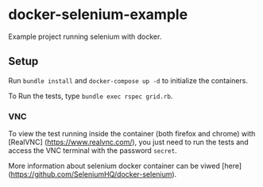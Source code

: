 # docker-selenium-example
Example project running selenium with docker.

## Setup

Run `bundle install` and `docker-compose up -d` to initialize the containers.

To Run the tests, type `bundle exec rspec grid.rb`.

### VNC

To view the test running inside the container (both firefox and chrome) with [RealVNC] (https://www.realvnc.com/), you just need to run the tests and access the VNC terminal with the password `secret`.

More information about selenium docker container can be viwed [here] (https://github.com/SeleniumHQ/docker-selenium).
